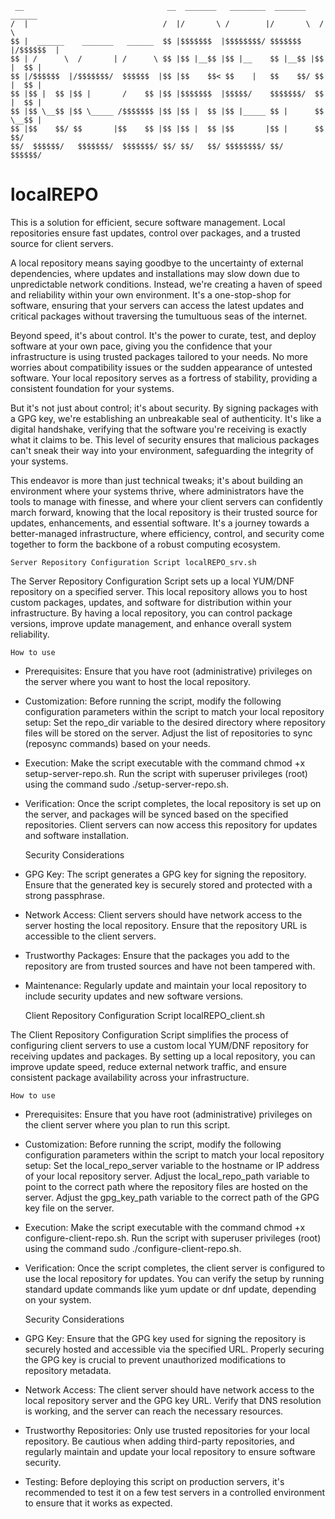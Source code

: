      __                                __  _______   ________  _______    ______  
    /  |                              /  |/       \ /        |/       \  /      \ 
    $$ |  ______    _______   ______  $$ |$$$$$$$  |$$$$$$$$/ $$$$$$$  |/$$$$$$  |
    $$ | /      \  /       | /      \ $$ |$$ |__$$ |$$ |__    $$ |__$$ |$$ |  $$ |
    $$ |/$$$$$$  |/$$$$$$$/  $$$$$$  |$$ |$$    $$< $$    |   $$    $$/ $$ |  $$ |
    $$ |$$ |  $$ |$$ |       /    $$ |$$ |$$$$$$$  |$$$$$/    $$$$$$$/  $$ |  $$ |
    $$ |$$ \__$$ |$$ \_____ /$$$$$$$ |$$ |$$ |  $$ |$$ |_____ $$ |      $$ \__$$ |
    $$ |$$    $$/ $$       |$$    $$ |$$ |$$ |  $$ |$$       |$$ |      $$    $$/ 
    $$/  $$$$$$/   $$$$$$$/  $$$$$$$/ $$/ $$/   $$/ $$$$$$$$/ $$/        $$$$$$/  
                                                                                  

# localREPO
This is a solution for efficient, secure software management. Local repositories ensure fast updates, control over packages, and a trusted source for client servers.

A local repository means saying goodbye to the uncertainty of external dependencies, where updates and installations may slow down due to unpredictable network conditions. Instead, we're creating a haven of speed and reliability within your own environment. It's a one-stop-shop for software, ensuring that your servers can access the latest updates and critical packages without traversing the tumultuous seas of the internet.

Beyond speed, it's about control. It's the power to curate, test, and deploy software at your own pace, giving you the confidence that your infrastructure is using trusted packages tailored to your needs. No more worries about compatibility issues or the sudden appearance of untested software. Your local repository serves as a fortress of stability, providing a consistent foundation for your systems.

But it's not just about control; it's about security. By signing packages with a GPG key, we're establishing an unbreakable seal of authenticity. It's like a digital handshake, verifying that the software you're receiving is exactly what it claims to be. This level of security ensures that malicious packages can't sneak their way into your environment, safeguarding the integrity of your systems.

This endeavor is more than just technical tweaks; it's about building an environment where your systems thrive, where administrators have the tools to manage with finesse, and where your client servers can confidently march forward, knowing that the local repository is their trusted source for updates, enhancements, and essential software. It's a journey towards a better-managed infrastructure, where efficiency, control, and security come together to form the backbone of a robust computing ecosystem.

    Server Repository Configuration Script localREPO_srv.sh

The Server Repository Configuration Script sets up a local YUM/DNF repository on a specified server. This local repository allows you to host custom packages, updates, and software for distribution within your infrastructure. By having a local repository, you can control package versions, improve update management, and enhance overall system reliability.

    How to use

* Prerequisites: Ensure that you have root (administrative) privileges on the server where you want to host the local repository.
* Customization: Before running the script, modify the following configuration parameters within the script to match your local repository setup:
Set the repo_dir variable to the desired directory where repository files will be stored on the server.
Adjust the list of repositories to sync (reposync commands) based on your needs.
* Execution: Make the script executable with the command chmod +x setup-server-repo.sh. Run the script with superuser privileges (root) using the command sudo ./setup-server-repo.sh.
* Verification: Once the script completes, the local repository is set up on the server, and packages will be synced based on the specified repositories. Client servers can now access this repository for updates and software installation.

     Security Considerations
    
* GPG Key: The script generates a GPG key for signing the repository. Ensure that the generated key is securely stored and protected with a strong passphrase.
* Network Access: Client servers should have network access to the server hosting the local repository. Ensure that the repository URL is accessible to the client servers.
* Trustworthy Packages: Ensure that the packages you add to the repository are from trusted sources and have not been tampered with.
* Maintenance: Regularly update and maintain your local repository to include security updates and new software versions.

     Client Repository Configuration Script localREPO_client.sh

The Client Repository Configuration Script simplifies the process of configuring client servers to use a custom local YUM/DNF repository for receiving updates and packages. By setting up a local repository, you can improve update speed, reduce external network traffic, and ensure consistent package availability across your infrastructure.

    How to use

* Prerequisites: Ensure that you have root (administrative) privileges on the client server where you plan to run this script.
* Customization: Before running the script, modify the following configuration parameters within the script to match your local repository setup:
Set the local_repo_server variable to the hostname or IP address of your local repository server.
Adjust the local_repo_path variable to point to the correct path where the repository files are hosted on the server.
Adjust the gpg_key_path variable to the correct path of the GPG key file on the server.
* Execution: Make the script executable with the command chmod +x configure-client-repo.sh. Run the script with superuser privileges (root) using the command sudo ./configure-client-repo.sh.
* Verification: Once the script completes, the client server is configured to use the local repository for updates. You can verify the setup by running standard update commands like yum update or dnf update, depending on your system.

    Security Considerations
    
* GPG Key: Ensure that the GPG key used for signing the repository is securely hosted and accessible via the specified URL. Properly securing the GPG key is crucial to prevent unauthorized modifications to repository metadata.
* Network Access: The client server should have network access to the local repository server and the GPG key URL. Verify that DNS resolution is working, and the server can reach the necessary resources.
* Trustworthy Repositories: Only use trusted repositories for your local repository. Be cautious when adding third-party repositories, and regularly maintain and update your local repository to ensure software security.
* Testing: Before deploying this script on production servers, it's recommended to test it on a few test servers in a controlled environment to ensure that it works as expected.
